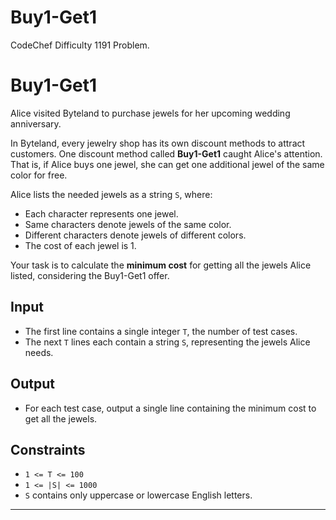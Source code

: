 # Buy1-Get1
CodeChef Difficulty 1191 Problem. 

# Buy1-Get1

Alice visited Byteland to purchase jewels for her upcoming wedding anniversary.

In Byteland, every jewelry shop has its own discount methods to attract customers. One discount method called **Buy1-Get1** caught Alice's attention. That is, if Alice buys one jewel, she can get one additional jewel of the same color for free.

Alice lists the needed jewels as a string `S`, where:
- Each character represents one jewel.
- Same characters denote jewels of the same color.
- Different characters denote jewels of different colors.
- The cost of each jewel is 1.

Your task is to calculate the **minimum cost** for getting all the jewels Alice listed, considering the Buy1-Get1 offer.

## Input

- The first line contains a single integer `T`, the number of test cases.
- The next `T` lines each contain a string `S`, representing the jewels Alice needs.

## Output

- For each test case, output a single line containing the minimum cost to get all the jewels.

## Constraints

- `1 <= T <= 100`
- `1 <= |S| <= 1000`
- `S` contains only uppercase or lowercase English letters.
---
